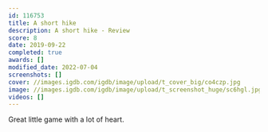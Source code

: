 ```yaml
---
id: 116753
title: A short hike
description: A short hike - Review
score: 8
date: 2019-09-22
completed: true
awards: []
modified_date: 2022-07-04
screenshots: []
cover: //images.igdb.com/igdb/image/upload/t_cover_big/co4czp.jpg
image: //images.igdb.com/igdb/image/upload/t_screenshot_huge/sc6hgl.jpg
videos: []
---
```

Great little game with a lot of heart.